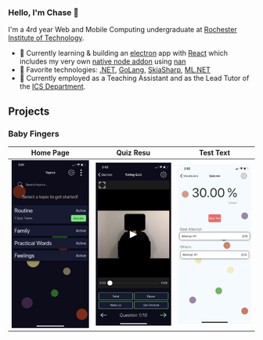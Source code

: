 ### Hello, I'm Chase 👋
I'm a 4rd year Web and Mobile Computing undergraduate at <a href="https://www.rit.edu/">Rochester Institute of Technology</a>.

- 🌱 Currently learning & building an [electron](https://www.electronjs.org/) app with [React](https://reactjs.org/) which includes my very own [native node addon](https://nodejs.org/api/addons.html) using [nan](https://github.com/nodejs/nan)
- 🧪 Favorite technologies: [.NET](https://dotnet.microsoft.com/), [GoLang](https://golang.org/), [SkiaSharp](https://docs.microsoft.com/en-us/xamarin/xamarin-forms/user-interface/graphics/skiasharp/), [ML.NET](https://dotnet.microsoft.com/apps/machinelearning-ai/ml-dotnet)
- 🔭 Currently employed as a Teaching Assistant and as the Lead Tutor of the <a href="https://www.rit.edu/ntid/ics">ICS Department</a>.

## Projects

### Baby Fingers
| Home Page | Quiz Resu | Test Text     |
| :---: | :----: | :---: |
| ![Tux, the Linux mascot](resources/baby-fingers/home_page.png) |![Tux, the Linux mascot](resources/baby-fingers/taking_quiz_page.png) | ![Tux, the Linux mascot](resources/baby-fingers/quiz_attempts_page.png) |
